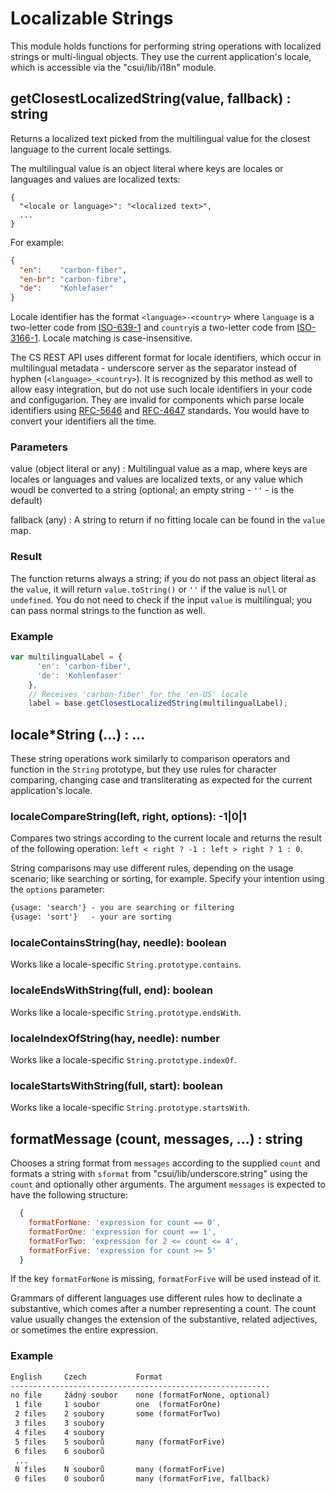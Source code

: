 # Localizable Strings

This module holds functions for performing string operations with localized strings or multi-lingual objects. They use the current application's locale, which is accessible via the "csui/lib/i18n" module.

## getClosestLocalizedString(value, fallback) : string

Returns a localized text picked from the multilingual value for the closest
language to the current locale settings.

The multilingual value is an object literal where keys are locales or
languages and values are localized texts:

```text
{
  "<locale or language>": "<localized text>",
  ...
}
```

For example:

```json
{
  "en":    "carbon-fiber",
  "en-br": "carbon-fibre",
  "de":    "Kohlefaser"
}
```

Locale identifier has the format `<language>-<country>` where `language` is
a two-letter code from [ISO-639-1](https://en.wikipedia.org/wiki/List_of_ISO_639-1_codes)
and `country`is a two-letter code from [ISO-3166-1](https://en.wikipedia.org/wiki/ISO_3166-1).
Locale matching is case-insensitive.

The CS REST API uses different format for locale identifiers, which occur
in multilingual metadata - underscore server as the separator instead of
hyphen (`<language>_<country>`).  It is recognized by this method as well
to allow easy integration, but do not use such locale identifiers in your
code and configugarion.  They are invalid for components which parse locale
identifiers using [RFC-5646](https://tools.ietf.org/html/rfc5646)
and [RFC-4647](https://tools.ietf.org/html/rfc4647) standards.  You would
have to convert your identifiers all the time.

### Parameters

value (object literal or any)
: Multilingual value as a map, where keys are locales or languages and values
  are localized texts, or any value which woudl be converted to a string
  (optional; an empty string - `''` - is the default)

fallback (any)
: A string to return if no fitting locale can be found in the `value` map.

### Result

The function returns always a string; if you do not pass an object literal
as the `value`, it will return `value.toString()` or `''` if the value
is `null` or `undefined`.  You do not need to check if the input `value`
is multilingual; you can pass normal strings to the function as well.

### Example

```javascript
var multilingualLabel = {
      'en': 'carbon-fiber',
      'de': 'Kohlenfaser'
    },
    // Receives 'carbon-fiber' for the 'en-US' locale
    label = base.getClosestLocalizedString(multilingualLabel);
```

## locale*String (...) : ...

These string operations work similarly to comparison operators and function in the `String` prototype, but they use rules for character comparing, changing case and transliterating as expected for the current application's locale.

### localeCompareString(left, right, options): -1|0|1

Compares two strings according to the current locale and returns the result of the following operation: `left < right ? -1 : left > right ? 1 : 0`.

String comparisons may use different rules, depending on the usage scenario; like searching or sorting, for example. Specify your intention using the `options` parameter:

```txt
{usage: 'search'} - you are searching or filtering
{usage: 'sort'}   - your are sorting
```

### localeContainsString(hay, needle): boolean

Works like a locale-specific `String.prototype.contains`.

### localeEndsWithString(full, end): boolean

Works like a locale-specific `String.prototype.endsWith`.

### localeIndexOfString(hay, needle): number

Works like a locale-specific `String.prototype.indexOf`.

### localeStartsWithString(full, start): boolean

Works like a locale-specific `String.prototype.startsWith`.

## formatMessage (count, messages, ...) : string

Chooses a string format from `messages` according to the supplied `count` and formats a string with `sformat` from "csui/lib/underscore.string" using the `count` and optionally other arguments. The argument `messages` is expected to have the following structure:

```javascript
  {
    formatForNone: 'expression for count == 0',
    formatForOne: 'expression for count == 1',
    formatForTwo: 'expression for 2 <= count <= 4',
    formatForFive: 'expression for count >= 5'
  }
```

If the key `formatForNone` is missing, `formatForFive` will be used instead of it.

Grammars of different languages use different rules how to declinate a substantive, which comes after a number representing a count. The count value usually changes the extension of the substantive, related adjectives, or sometimes the entire expression.

### Example

```txt
English     Czech           Format
----------------------------------------------------------
no file     žádný soubor    none (formatForNone, optional)
 1 file     1 soubor        one  (formatForOne)
 2 files    2 soubory       some (formatForTwo)
 3 files    3 soubory
 4 files    4 soubory
 5 files    5 souborů       many (formatForFive)
 6 files    6 souborů
 ...
 N files    N souborů       many (formatForFive)
 0 files    0 souborů       many (formatForFive, fallback)
```